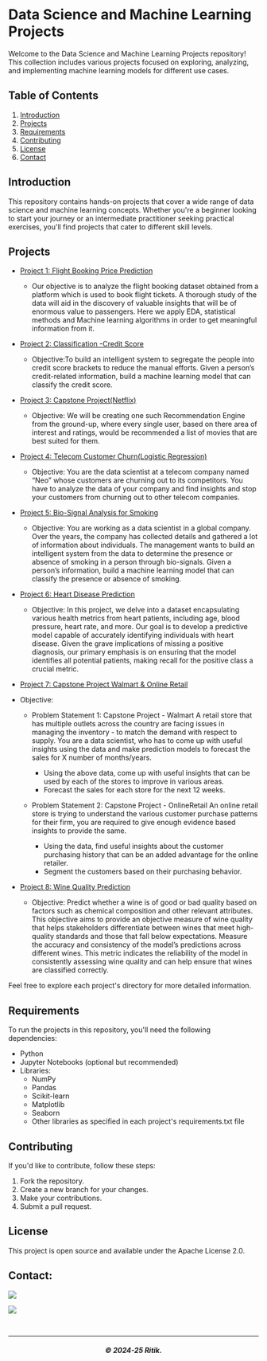 # Data Science and Machine Learning Projects

Welcome to the Data Science and Machine Learning Projects repository! This collection includes various projects focused on exploring, analyzing, and implementing machine learning models for different use cases.

## Table of Contents
1. [Introduction](#introduction)
2. [Projects](#projects)
3. [Requirements](#requirements)
4. [Contributing](#contributing)
5. [License](#license)
6. [Contact](#contact)

## Introduction
This repository contains hands-on projects that cover a wide range of data science and machine learning concepts. Whether you're a beginner looking to start your journey or an intermediate practitioner seeking practical exercises, you'll find projects that cater to different skill levels.

## Projects
- [Project 1: Flight Booking Price Prediction](project1/)
  - Our objective is to analyze the flight booking dataset obtained from a platform which is used to book flight tickets. A thorough study of the data will aid in the discovery of valuable insights that will be of enormous value to passengers. Here we apply EDA, statistical methods and Machine learning algorithms in order to get meaningful information from it.

- [Project 2: Classification -Credit Score](project2/)
  - Objective:To build an intelligent system to segregate the people into credit score brackets to reduce the manual efforts. Given a person’s credit-related information, build a machine learning model that can classify the credit score.
   
- [Project 3: Capstone Project(Netflix)](project3/)
  - Objective: We will be creating one such Recommendation Engine from the ground-up, where every single user, based on there area of interest and ratings, would be recommended a list of movies that are best suited for them.
   
- [Project 4: Telecom Customer Churn(Logistic Regression)](project4/)
  - Objective: You are the data scientist at a telecom company named “Neo” whose customers are churning out to its competitors. You have to analyze the data of your company and find insights and stop your customers from churning out to other telecom companies.

- [Project 5: Bio-Signal Analysis for Smoking](project5/)
  - Objective: You are working as a data scientist in a global company. Over the years, the company has collected details and gathered a lot of information about individuals. The management wants to build an intelligent system from the data to determine the presence or absence of smoking in a person through bio-signals. Given a person’s information, build a machine learning model that can classify the presence or absence of smoking.

- [Project 6: Heart Disease Prediction](project6/)
  - Objective: In this project, we delve into a dataset encapsulating various health metrics from heart patients, including age, blood pressure, heart rate, and more. Our goal is to develop a predictive model capable of accurately identifying individuals with heart disease. Given the grave implications of missing a positive diagnosis, our primary emphasis is on ensuring that the model identifies all potential patients, making recall for the positive class a crucial metric.

- [Project 7: Capstone Project Walmart & Online Retail](project7/)
 - Objective:
     - Problem Statement 1: Capstone Project - Walmart
      A retail store that has multiple outlets across the country are facing issues in managing the inventory - to match the demand with respect to supply. You are 
      a data scientist, who has to come up with useful insights using the data and make prediction models to forecast the sales for X number of months/years.

         - Using the above data, come up with useful insights that can be used by each of the stores to improve in various areas.
         - Forecast the sales for each store for the next 12 weeks.
      
    - Problem Statement 2: Capstone Project - OnlineRetail
     An online retail store is trying to understand the various customer purchase patterns for their firm, you are required to give enough evidence based insights 
     to provide the same.

         - Using the data, find useful insights about the customer purchasing history that can be an added advantage for the online retailer.
         - Segment the customers based on their purchasing behavior.

- [Project 8: Wine Quality Prediction](project8/)
  - Objective: Predict whether a wine is of good or bad quality based on factors such as chemical composition and other relevant attributes. This objective aims to provide an objective measure of wine quality that helps stakeholders differentiate between wines that meet high-quality standards and those that fall below expectations.
Measure the accuracy and consistency of the model’s predictions across different wines. This metric indicates the reliability of the model in consistently assessing wine quality and can help ensure that wines are classified correctly.

Feel free to explore each project's directory for more detailed information.

## Requirements
To run the projects in this repository, you'll need the following dependencies:

- Python
- Jupyter Notebooks (optional but recommended)
- Libraries:
  - NumPy 
  - Pandas
  - Scikit-learn 
  - Matplotlib 
  - Seaborn 
  - Other libraries as specified in each project's requirements.txt file

## Contributing
If you'd like to contribute, follow these steps:
1. Fork the repository.
2. Create a new branch for your changes.
3. Make your contributions.
4. Submit a pull request.

## License
This project is open source and available under the Apache License 2.0.

## Contact:

<a href="https://telegram.me/Rkch38" target="_blank"><img src="https://img.shields.io/badge/Messenger-Rkch38-blue?style=for-the-badge&logo=messenger"></a>

<a href="mailto:rkchoudharyritik2@gmail.com" target="_blank"><img src="https://img.shields.io/badge/Email-rkchoudharyritik2@gmail.com-blue?style=for-the-badge&logo=gmail"></a>

</br>

---

<h5 align="center">© 2024-25 Ritik.</h5>


